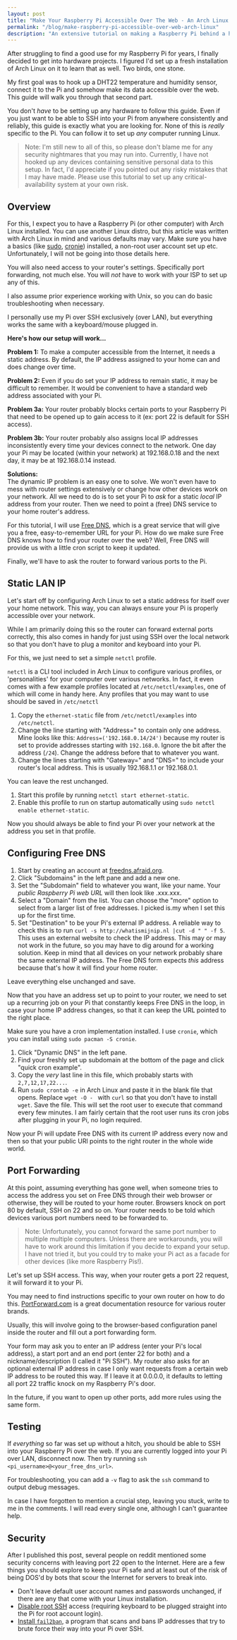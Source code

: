 ```yaml
---
layout: post
title: "Make Your Raspberry Pi Accessible Over The Web - An Arch Linux Guide"
permalink: "/blog/make-raspberry-pi-accessible-over-web-arch-linux"
description: "An extensive tutorial on making a Raspberry Pi behind a home network available over SSH from anywhere on the Internet using FreeDNS, static IP addressing and port forwarding."
---
```


After struggling to find a good use for my Raspberry Pi for years, I finally decided to get into hardware projects. I figured I'd set up a fresh installation of Arch Linux on it to learn that as well. Two birds, one stone.

My first goal was to hook up a DHT22 temperature and humidity sensor, connect it to the Pi and somehow make its data accessible over the web. This guide will walk you through that second part.

You don't *have* to be setting up any hardware to follow this guide. Even if you just want to be able to SSH into your Pi from anywhere consistently and reliably, this guide is exactly what you are looking for. None of this is *really* specific to the Pi. You can follow it to set up *any* computer running Linux.

<!--more-->

>Note: I'm still new to all of this, so please don't blame me for any security nightmares that you may run into. Currently, I have not hooked up any devices containing sensitive personal data to this setup. In fact, I'd appreciate if you pointed out any risky mistakes that I may have made. Please use this tutorial to set up any critical-availability system at your own risk.

## Overview

For this, I expect you to have a Raspberry Pi (or other computer) with Arch Linux installed. You can use another Linux distro, but this article was written with Arch Linux in mind and various defaults may vary. Make sure you have a basics (like [sudo](https://www.archlinux.org/packages/core/i686/sudo/), [cronie](https://www.archlinux.org/packages/core/i686/cronie/)) installed, a non-root user account set up etc. Unfortunately, I will not be going into those details here.

You will also need access to your router's settings. Specifically port forwarding, not much else. You will *not* have to work with your ISP to set up any of this.

I also assume prior experience working with Unix, so you can do basic troubleshooting when necessary.

I personally use my Pi over SSH exclusively (over LAN), but everything works the same with a keyboard/mouse plugged in.

**Here's how our setup will work...**

**Problem 1:** To make a computer accessible from the Internet, it needs a static address. By default, the IP address assigned to your home can and does change over time.

**Problem 2:** Even if you do set your IP address to remain static, it may be difficult to remember. It would be convenient to have a standard web address associated with your Pi.

**Problem 3a:** Your router probably blocks certain ports to your Raspberry Pi that need to be opened up to gain access to it (ex: port 22 is default for SSH access).

**Problem 3b:** Your router probably also assigns local IP addresses inconsistently every time your devices connect to the network. One day your Pi may be located (within your network) at 192.168.0.18 and the next day, it may be at 192.168.0.14 instead.

**Solutions:**  
The dynamic IP problem is an easy one to solve. We won't even have to mess with router settings extensively or change how other devices work on your network. All we need to do is to set your Pi to *ask* for a static *local* IP address from your router. Then we need to point a (free) DNS service to your home router's address.

For this tutorial, I will use [Free DNS](http://freedns.afraid.org), which is a great service that will give you a free, easy-to-remember URL for your Pi. How do we make sure Free DNS knows how to find your router over the web? Well, Free DNS will provide us with a little cron script to keep it updated.

Finally, we'll have to ask the router to forward various ports to the Pi.

## Static LAN IP

Let's start off by configuring Arch Linux to set a static address for itself over your home network. This way, you can always ensure your Pi is properly accessible over your network.

While I am primarily doing this so the router can forward external ports correctly, this also comes in handy for just using SSH over the local network so that you don't have to plug a monitor and keyboard into your Pi.

For this, we just need to set a simple `netctl` profile.

`netctl` is a CLI tool included in Arch Linux to configure various profiles, or 'personalities' for your computer over various networks. In fact, it even comes with a few example profiles located at `/etc/netctl/examples`, one of which will come in handy here. Any profiles that you may want to use should be saved in `/etc/netctl`

1. Copy the `ethernet-static` file from `/etc/netctl/examples` into `/etc/netctl`.
2. Change the line starting with "Address=" to contain only one address. Mine looks like this: `Address=('192.168.0.14/24')` because my router is set to provide addresses starting with `192.168.0`. Ignore the bit after the address (`/24`). Change the address before that to whatever you want.
3. Change the lines starting with "Gateway=" and "DNS=" to include your router's local address. This is usually 192.168.1.1 or 192.168.0.1.

You can leave the rest unchanged.

1. Start this profile by running `netctl start ethernet-static`.
2. Enable this profile to run on startup automatically using `sudo netctl enable ethernet-static`.

Now you should always be able to find your Pi over your network at the address you set in that profile.

## Configuring Free DNS

1. Start by creating an account at [freedns.afraid.org](http://freedns.afraid.org).
2. Click "Subdomains" in the left pane and add a new one.
3. Set the "Subdomain" field to whatever you want, like your name. Your *public Raspberry Pi web URL* will then look like <yourname>.xxx.xxx.
4. Select a "Domain" from the list. You can choose the "more" option to select from a larger list of free addresses. I picked is.my when I set this up for the first time.
5. Set "Destination" to be your Pi's external IP address. A reliable way to check this is to run `curl -s http://whatismijnip.nl |cut -d " " -f 5`. This uses an external website to check the IP address. This may or may not work in the future, so you may have to dig around for a working solution. Keep in mind that all devices on your network probably share the same external IP address. The Free DNS form expects *this* address because that's how it will find your home router.

Leave everything else unchanged and save.

Now that you have an address set up to point to your router, we need to set up a recurring job on your Pi that constantly keeps Free DNS in the loop, in case your home IP address changes, so that it can keep the URL pointed to the right place.

Make sure you have a cron implementation installed. I use `cronie`, which you can install using `sudo pacman -S cronie`.

1. Click "Dynamic DNS" in the left pane.
2. Find your freshly set up subdomain at the bottom of the page and click "quick cron example".
3. Copy the *very* last line in this file, which probably starts with `2,7,12,17,22...`.
4. Run `sudo crontab -e` in Arch Linux and paste it in the blank file that opens. Replace `wget -O - ` with `curl` so that you don't have to install `wget`. Save the file. This will set the root user to execute that command every few minutes. I am fairly certain that the root user runs its cron jobs after plugging in your Pi, no login required.

Now your Pi will update Free DNS with its current IP address every now and then so that your public URl points to the right router in the whole wide world.

## Port Forwarding

At this point, assuming everything has gone well, when someone tries to access the address you set on Free DNS through their web browser or otherwise, they will be routed to your home router. Browsers knock on port 80 by default, SSH on 22 and so on. Your router needs to be told which devices various port numbers need to be forwarded to.

>Note: Unfortunately, you cannot forward the same port number to multiple multiple computers. Unless there are workarounds, you will have to work around this limitation if you decide to expand your setup. I have not tried it, but you could try to make your Pi act as a facade for other devices (like more Raspberry Pis!).

Let's set up SSH access. This way, when your router gets a port 22 request, it will forward it to your Pi.

You may need to find instructions specific to your own router on how to do this. [PortForward.com](http://portforward.com) is a great documentation resource for various router brands.

Usually, this will involve going to the browser-based configuration panel inside the router and fill out a port forwarding form.

Your form may ask you to enter an IP address (enter your Pi's local address), a start port and an end port (enter 22 for both) and a nickname/description (I called it "Pi SSH"). My router also asks for an optional external IP address in case I only want requests from a certain web IP address to be routed this way. If I leave it at 0.0.0.0, it defaults to letting all port 22 traffic knock on my Raspberry Pi's door.

In the future, if you want to open up other ports, add more rules using the same form.

## Testing

If *everything* so far was set up without a hitch, you should be able to SSH into your Raspberry Pi over the web. If you are currently logged into your Pi over LAN, disconnect now. Then try running `ssh <pi_username>@<your_free_dns_url>`.

For troubleshooting, you can add a `-v` flag to ask the `ssh` command to output debug messages.

In case I have forgotten to mention a crucial step, leaving you stuck, write to me in the comments. I will read every single one, although I can't guarantee help.

## Security

After I published this post, several people on reddit mentioned some security concerns with leaving port 22 open to the Internet. Here are a few things you should explore to keep your Pi safe and at least out of the risk of being DOS'd by bots that scour the Internet for servers to break into.

- Don't leave default user account names and passwords unchanged, if there are any that come with your Linux installation.
- [Disable root SSH](https://wiki.archlinux.org/index.php/Secure_Shell#Configuration) access (requiring keyboard to be plugged straight into the Pi for root account login).
- [Install `fail2ban`](https://wiki.archlinux.org/index.php/Fail2ban#Installation), a program that scans and bans IP addresses that try to brute force their way into your Pi over SSH.
